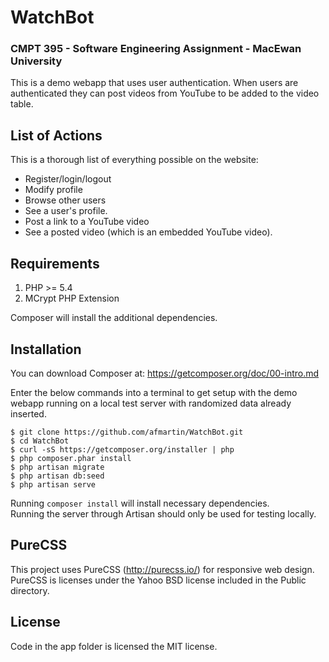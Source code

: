 # WatchBot 
### CMPT 395 - Software Engineering Assignment - MacEwan University

This is a demo webapp that uses user authentication.  When users are authenticated they can post videos from YouTube to be added to the video table.  

## List of Actions

This is a thorough list of everything possible on the website:
- Register/login/logout
- Modify profile
- Browse other users
- See a user's profile.
- Post a link to a YouTube video
- See a posted video (which is an embedded YouTube video).

## Requirements

1. PHP >= 5.4
2. MCrypt PHP Extension

Composer will install the additional dependencies.  

## Installation

You can download Composer at: https://getcomposer.org/doc/00-intro.md

Enter the below commands into a terminal to get setup with the demo webapp running on a local test server with randomized data already inserted.


    $ git clone https://github.com/afmartin/WatchBot.git
    $ cd WatchBot
    $ curl -sS https://getcomposer.org/installer | php
    $ php composer.phar install
    $ php artisan migrate
    $ php artisan db:seed
    $ php artisan serve


Running `composer install` will install necessary dependencies.  
Running the server through Artisan should only be used for testing locally. 

## PureCSS 

This project uses PureCSS (http://purecss.io/) for responsive web design.  PureCSS is licenses under the Yahoo BSD license included in the Public directory.

## License

Code in the app folder is licensed the MIT license.  






